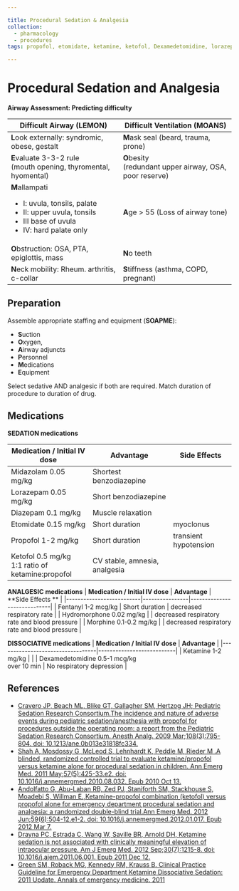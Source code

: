 ```yaml
---

title: Procedural Sedation & Analgesia
collection:
  - pharmacology
  - procedures
tags: propofol, etomidate, ketamine, ketofol, Dexamedetomidine, lorazepam, diazepam, midazolam, Fentanyl, Hydromorphone, Morphine

---
```


# Procedural Sedation and Analgesia

**Airway Assessment: Predicting difficulty**

<table>
<colgroup>
<col width="50%" />
<col width="50%" />
</colgroup>
<thead>
<tr class="header">
<th><strong>Difficult Airway (LEMON)</strong></th>
<th><strong>Difficult Ventilation (MOANS)</strong></th>
</tr>
</thead>
<tbody>
<tr class="odd">
<td><strong>L</strong>ook externally: syndromic, obese, gestalt</td>
<td><strong>M</strong>ask seal (beard, trauma, prone)<br />
</td>
</tr>
<tr class="even">
<td><strong>E</strong>valuate 3-3-2 rule<br />
(mouth opening, thyromental, hyomental)</td>
<td><strong>O</strong>besity<br />
(redundant upper airway, OSA, poor reserve)<br />
</td>
</tr>
<tr class="odd">
<td><strong>M</strong>allampati<br />

<ul>
<li>I: uvula, tonsils, palate</li>
<li>II: upper uvula, tonsils</li>
<li>III base of uvula</li>
<li>IV: hard palate only<br />
</li>
</ul></td>
<td><strong>A</strong>ge &gt; 55 (Loss of airway tone)</td>
</tr>
<tr class="even">
<td><strong>O</strong>bstruction: OSA, PTA, epiglottis, mass</td>
<td><strong>N</strong>o teeth</td>
</tr>
<tr class="odd">
<td><strong>N</strong>eck mobility: Rheum. arthritis, c-collar</td>
<td><strong>S</strong>tiffness (asthma, COPD, pregnant)</td>
</tr>
</tbody>
</table>

## Preparation

Assemble appropriate staffing and equipment (**SOAPME**): 

-   **S**uction
-   **O**xygen,
-   **A**irway adjuncts
-   **P**ersonnel
-   **M**edications
-   **E**quipment

Select sedative AND analgesic if both are required. Match duration of procedure to duration of drug.

## Medications

**SEDATION medications**

| **Medication / Initial IV dose**  | **Advantage**      | **Side Effects**                 |
|------------------------|-------------------------------|----------------------------------|
| <span class="drug">Midazolam</span> 0.05 mg/kg   | Shortest benzodiazepine       | |
| <span class="drug">Lorazepam</span> 0.05 mg/kg   | Short benzodiazepine          | |
| <span class="drug">Diazepam</span> 0.1 mg/kg     | Muscle relaxation             | |
| <span class="drug">Etomidate</span> 0.15 mg/kg   | Short duration                | myoclonus  |
| <span class="drug">Propofol</span>   1-2 mg/kg   | Short duration                | transient hypotension |
| <span class="drug">Ketofol</span> 0.5 mg/kg<br>1:1 ratio of <br>ketamine:propofol| CV stable, amnesia, analgesia | |

**ANALGESIC medications**
| **Medication / Initial IV dose**  | **Advantage**  | **Side Effects **  |
|--------------------------|----------------|-----------------------------|
| <span class="drug">Fentanyl</span> 1-2 mcg/kg      | Short duration | decreased respiratory rate  |
| <span class="drug">Hydromorphone</span> 0.02 mg/kg |                | decreased respiratory rate and blood pressure |
| <span class="drug">Morphine</span> 0.1-0.2 mg/kg   |                | decreased respiratory rate and blood pressure |

**DISSOCIATIVE medications**
| **Medication / Initial IV dose** | **Advantage**             |
|----------------------------------|---------------------------|
| <span class="drug">Ketamine</span> 1-2 mg/kg               |                           |
| <span class="drug">Dexamedetomidine</span> 0.5-1 mcg/kg<br>over 10 min | No respiratory depression |

## References

-   [Cravero JP, Beach ML, Blike GT, Gallagher SM, Hertzog JH; Pediatric Sedation Research Consortium.The incidence and nature of adverse events during pediatric sedation/anesthesia with propofol for procedures outside the operating room: a report from the Pediatric Sedation Research Consortium. Anesth Analg. 2009 Mar;108(3):795-804. doi: 10.1213/ane.0b013e31818fc334.](https://www.ncbi.nlm.nih.gov/pubmed/?term=19224786)
-   [Shah A, Mosdossy G, McLeod S, Lehnhardt K, Peddle M, Rieder M .A blinded, randomized controlled trial to evaluate ketamine/propofol versus ketamine alone for procedural sedation in children. Ann Emerg Med. 2011 May;57(5):425-33.e2. doi: 10.1016/j.annemergmed.2010.08.032. Epub 2010 Oct 13.](https://www.ncbi.nlm.nih.gov/pubmed/?term=20947210)
-   [Andolfatto G, Abu-Laban RB, Zed PJ, Staniforth SM, Stackhouse S, Moadebi S, Willman E.,Ketamine-propofol combination (ketofol) versus propofol alone for emergency department procedural sedation and analgesia: a randomized double-blind trial.Ann Emerg Med. 2012 Jun;59(6):504-12.e1-2. doi: 10.1016/j.annemergmed.2012.01.017. Epub 2012 Mar 7.](https://www.ncbi.nlm.nih.gov/pubmed/22401952)
-   [Drayna PC, Estrada C, Wang W, Saville BR, Arnold DH, Ketamine sedation is not associated with clinically meaningful elevation of intraocular pressure. Am J Emerg Med. 2012 Sep;30(7):1215-8. doi: 10.1016/j.ajem.2011.06.001. Epub 2011 Dec 12.](https://www.ncbi.nlm.nih.gov/pubmed/?term=22169582)
-   [Green SM, Roback MG, Kennedy RM, Krauss B. Clinical Practice Guideline for Emergency Department Ketamine Dissociative Sedation: 2011 Update. Annals of emergency medicine. 2011](https://www.ncbi.nlm.nih.gov/pubmed/21256625)
